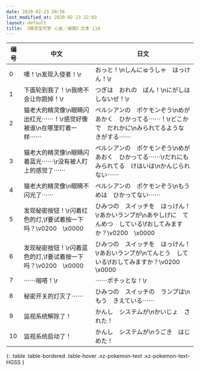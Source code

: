 ```yaml
---
date: 2020-02-23 20:56
last_modified_at: 2020-02-23 22:03
layout: default
title: 《精灵宝可梦 心金／魂银》文本 110
---
```

| 编号 | 中文 | 日文 |
| ---- | ---- | ---- |
| 0 | 噢！\n发现入侵者！\r | おっと！\nしんにゅうしゃ　はっけん！\r |
| 1 | 下面轮到我了！\n我绝不会让你跑掉！\r | つぎは　おれの　ばん！\nにがしは　しないぜ！\r |
| 2 | 猫老大的精灵像\n眼睛闪出红光⋯⋯！\r感觉好像被谁\n在哪里盯着一样⋯⋯ | ペルシアンの　ポケモンぞう\nめが　あかく　ひかってる⋯⋯！\rどこかで　だれかに\nみられてるような　きがする⋯⋯ |
| 3 | 猫老大的精灵像\n眼睛闪着蓝光⋯⋯\r没有被人盯上的感觉了⋯⋯ | ペルシアンの　ポケモンぞう\nめが　あおく　ひかってる⋯⋯\rだれにも　みられてる　けはいは\nかんじられない⋯⋯ |
| 4 | 猫老大的精灵像\n眼睛不闪光了⋯⋯ | ペルシアンの　ポケモンぞう\nもう　めは　ひかってない⋯⋯ |
| 5 | 发现秘密按钮！\r闪着红色的灯,\f要试着按一下吗？\v0200　\x0000 | ひみつの　スイッチを　はっけん！\rあかいランプが\nあやしげに　てんめつ　している\fおしてみますか？\v0200　\x0000 |
| 6 | 发现秘密按钮！\r闪着蓝色的灯,\f要试着按一下吗？\v0200　\x0000 | ひみつの　スイッチを　はっけん！\rあおいランプが\nてんとう　している\fおしてみますか？\v0200　\x0000 |
| 7 | ⋯⋯啪嗒！\r | ⋯⋯ポチッとな！\r |
| 8 | 秘密开关的灯灭了⋯⋯ | ひみつの　スイッチの　ランプは\nもう　きえている⋯⋯ |
| 9 | 监视系统解除了！ | かんし　システムが\nかいじょ　された！ |
| 10 | 监视系统启动了！ | かんし　システムが\nうごき　はじめた！ |
{: .table .table-bordered .table-hover .xz-pokemon-text .xz-pokemon-text-HGSS }